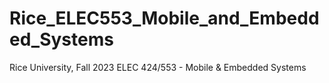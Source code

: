 # Rice_ELEC553_Mobile_and_Embedded_Systems
Rice University, Fall 2023 ELEC 424/553 - Mobile &amp; Embedded Systems
